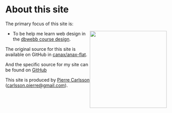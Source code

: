 About this site
==============================================

The primary focus of this site is:

<img src="http://www.student.bth.se/~pica16/dbwebb-kurser/htmlphp/me/kmom06/me6/img/the-noble-lizard-300px.png" width="240px" style="float: right">

* To be help me learn web design in the [dbwebb course design](http://dbwebb.se/design).

The original source for this site is available on GitHub in [canax/anax-flat](git@github.com:canax/anax-flat.git).

And the specific source for my site can be found on
[GitHub](https://github.com/dog8001/anax-flat)

This site is produced by [Pierre Carlsson](http://www.student.bth.se/~pica16/dbwebb-kurser/htmlphp/me/kmom06/me6/me.php) (carlsson.pierre@gmail.com).
